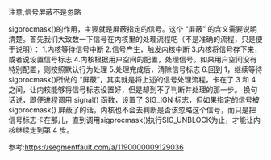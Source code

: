 注意,信号屏蔽不是忽略

sigprocmask()的作用，主要就是屏蔽指定的信号。这个 “屏蔽” 的含义需要说明清楚。首先我们大致数一下信号在内核里的处理流程吧（不是准确的流程，只是便于说明）：
1.内核等待信号中断
2.信号产生，触发内核中断
3.内核将信号存下来，或者说设置信号标志
4.内核根据用户空间的配置，处理信号。如果用户空间没有特别配置，则按照默认行为处理
5.处理完成后，清除信号标志
6.回到 1，继续等待
sigprocmask()所做的 “屏蔽”，其实就是将上述的信号处理流程，卡在了 3 和 4 之间，让内核能够将信号标志设置好，但是却到不了判断并处理的那一步。
换句话说，即便进程调用 signal() 函数，设置了 SIG_IGN 标志，但如果指定的信号被 sigprocmask() 屏蔽了的话，内核也不会去判断是否该忽略这个信号，而只是把信号标志卡在那儿，直到调用sigprocmask()执行SIG_UNBLOCK为止，才能让内核继续走到第 4 步。

参考:https://segmentfault.com/a/1190000009129036
